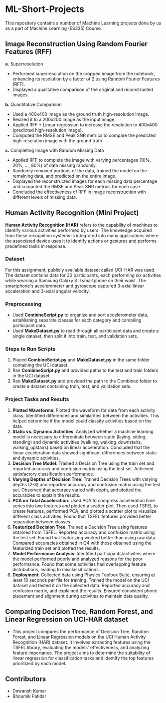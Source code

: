 # ML-Short-Projects
This repository contains a number of Machine Learning projects done by us as a part of Machine Learning (ES335) Course.


## Image Reconstruction Using Random Fourier Features (RFF)
**a.** Superresolution
* Performed superresolution on the cropped image from the notebook, enhancing its resolution by a factor of 2 using Random Fourier Features (RFF).
* Displayed a qualitative comparison of the original and reconstructed images.
  
**b.** Quantitative Comparison
* Used a 400x400 image as the ground truth high-resolution image.
* Resized it to a 200x200 image as the input image.
* Applied RFF + Linear regression to increase the resolution to 400x400 (predicted high-resolution image).
* Computed the RMSE and Peak SNR metrics to compare the predicted high-resolution image with the ground truth.
  
**c.** Completing Image with Random Missing Data
* Applied RFF to complete the image with varying percentages (10%, 20%, ..., 90%) of data missing randomly.
* Randomly removed portions of the data, trained the model on the remaining data, and predicted on the entire image.
* Displayed the reconstructed images for each missing data percentage and computed the RMSE and Peak SNR metrics for each case.
* Concluded the effectiveness of RFF in image reconstruction with different levels of missing data.







## Human Activity Recognition (Mini Project)

**Human Activity Recognition (HAR)** refers to the capability of machines to identify various activities performed by users. The knowledge acquired from these recognition systems is integrated into many applications where the associated device uses it to identify actions or gestures and performs predefined tasks in response.

### Dataset
For this assignment, publicly available dataset called UCI-HAR was used. The dataset contains data for 30 participants, each performing six activities while wearing a Samsung Galaxy S II smartphone on their waist. The smartphone's accelerometer and gyroscope captured 3-axial linear acceleration and 3-axial angular velocity.

### Preprocessing
- Used **CombineScript.py** to organize and sort accelerometer data, establishing separate classes for each category and compiling participant data.
- Used **MakeDataset.py** to read through all participant data and create a single dataset, then split it into train, test, and validation sets.

### Steps to Run Scripts
1. Placed **CombineScript.py** and **MakeDataset.py** in the same folder containing the UCI dataset.
2. Ran **CombineScript.py** and provided paths to the test and train folders in the UCI dataset.
3. Ran **MakeDataset.py** and provided the path to the Combined folder to create a dataset containing train, test, and validation sets.

### Project Tasks and Results
1. **Plotted Waveforms**: Plotted the waveform for data from each activity class. Identified differences and similarities between the activities. This helped determine if the model could classify activities based on the data.
2. **Static vs. Dynamic Activities**: Analyzed whether a machine learning model is necessary to differentiate between static (laying, sitting, standing) and dynamic activities (walking, walking_downstairs, walking_upstairs) based on linear acceleration. Concluded that the linear acceleration data showed significant differences between static and dynamic activities.
3. **Decision Tree Model**: Trained a Decision Tree using the train set and reported accuracy and confusion matrix using the test set. Achieved satisfactory classification performance.
4. **Varying Depths of Decision Tree**: Trained Decision Trees with varying depths (2-8) and reported accuracy and confusion matrix using the test set. Observed that accuracy varied with depth, and plotted the accuracies to explain the results.
5. **PCA on Total Acceleration**: Used PCA to compress acceleration time series into two features and plotted a scatter plot. Then used TSFEL to create features, performed PCA, and plotted a scatter plot to visualize different class activities. Found that TSFEL features provided better separation between classes.
6. **Featurized Decision Tree**: Trained a Decision Tree using features obtained from TSFEL. Reported accuracy and confusion matrix using the test set. Found that featurizing worked better than using raw data. Compared accuracies obtained in Q4 with those obtained using the featurized train set and plotted the results.
7. **Model Performance Analysis**: Identified participants/activities where the model performed poorly and analyzed reasons for the poor performance. Found that some activities had overlapping feature distributions, leading to misclassifications.
8. **Deployment**: Collected data using Physics Toolbox Suite, ensuring at least 10 seconds per file for training. Trained the model on the UCI dataset and tested it on the collected data. Reported accuracy and confusion matrix, and explained the results. Ensured consistent phone placement and alignment during activities to maintain data quality.






## Comparing Decision Tree, Random Forest, and Linear Regression on UCI-HAR dataset

* This project compares the performance of Decision Tree, Random Forest, and Linear Regression models on the UCI Human Activity Recognition (HAR) dataset. It involves extracting features using the TSFEL library, evaluating the models' effectiveness, and analyzing feature importance. The project aims to determine the suitability of linear regression for classification tasks and identify the top features prioritized by each model.


## Contributors
* Dewansh Kumar
* Bhoumik Patidar
